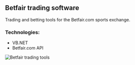 ## Betfair trading software

Trading and betting tools for the Betfair.com sports exchange.

### Technologies:
 * VB.NET 
 * Betfair.com API
 
 ![Betfair trading tools](https://user-images.githubusercontent.com/8201223/200645331-e23eb681-dc0c-40b2-a9b3-f4122a1d3376.jpg)

